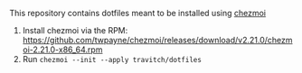 This repository contains dotfiles meant to be installed using [chezmoi](https://www.chezmoi.io/)

1. Install chezmoi via the RPM: https://github.com/twpayne/chezmoi/releases/download/v2.21.0/chezmoi-2.21.0-x86_64.rpm
2. Run `chezmoi --init --apply travitch/dotfiles`
